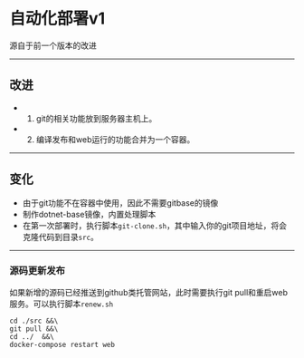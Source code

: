 # 自动化部署v1
源自于前一个版本的改进

---
## 改进
- 1. git的相关功能放到服务器主机上。
- 2. 编译发布和web运行的功能合并为一个容器。

---
## 变化
- 由于git功能不在容器中使用，因此不需要gitbase的镜像
- 制作dotnet-base镜像，内置处理脚本
- 在第一次部署时，执行脚本`git-clone.sh`，其中输入你的git项目地址，将会克隆代码到目录`src`。

---
### 源码更新发布
如果新增的源码已经推送到github类托管网站，此时需要执行git pull和重启web服务。可以执行脚本`renew.sh`
```
cd ./src &&\
git pull &&\
cd ../  &&\
docker-compose restart web
```




